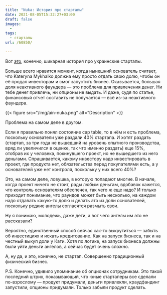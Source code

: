 ```yaml
---
title: "Nuka: История про стартапы"
date: 2021-08-05T15:32:27+03:00
draft: false
images:
  - 
tags:
  - стартапы
url: /60850/

---
```

Вот [это](https://ain.ua/2021/08/04/chto-na-samom-dele-proishodit-v-nuka/), конечно, шикарная история про украинские стартапы.

Больше всего нравится момент, когда нынешний основатель считает, что Kateryna Mykhalko должна ему просто отдать свою долю, чтобы он её продал инвесторам и смог запустить бизнес. Оказывается, большая доля неактивного фаундера — это проблема для привлечения денег. Ни тебе денег привлечь, ни опционы не выдать. И даже, судя по статье, финансовый отчет составить не получается — всё из-за неактивного фаундера.

{{< figure src="/img/ain-nuka.png" alt="Description" >}}

Проблема на самом деле в другом.

Если я правильно понял состояние cap table, то в нём и есть проблема, поскольку основатели уже раздали 40% стартапа. И хотят раздать (стартап, за три года не вышедший на уровень опытного производства, вряд ли увеличился в оценке, так что именно раздать) еще 15%, отобрав их у человека, покинувшего проект, но не вышедшего из него деньгами. Спрашивается, какому инвестору надо инвестировать в проект, где продукта нет, обязательства перед покупателями есть, а у основателей уже нет контроля, поскольку у них всего 40%?

Это, на самом деле, ловушка, в которую попадают многие. В начале, когда проект ничего не стоит, рады любым деньгам, вдобавок кажется, что контроль основателям обеспечен, так чего ж еще надо? И только приходит понимание, что раундов может быть несколько, на каждом надо отдавать какую-то долю и делать это из доли основателей, поскольку редкие ангелы согласятся размыть свои. 

Ну я понимаю, молодежь, даже дети, а вот чего ангелы им это не рассказали?

Вероятно, единственный способ сейчас как-то выкрутиться — забыть об инвестициях и искать кредитование. Как на запуск бизнеса, так и на честный выкуп доли у Кати. Хотя по логике, на запуск бизнеса должны были уйти деньги ангелов, а сейчас будет очень сложно.

А, ну да, и это, конечно, не стартап. Совершенно традиционный физический бизнес. 

P.S. Конечно, удивило упоминание об опционах сотрудникам. Это такой последний штрих, показывающий, что юные стартаперы все сделали по-взрослому — продукт придумали, деньги привлекли, краудфандинг запустили, опционы придумали. Только забыли продукт сделать.